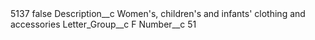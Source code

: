 <?xml version="1.0" encoding="UTF-8"?>
<CustomMetadata xmlns="http://soap.sforce.com/2006/04/metadata" xmlns:xsi="http://www.w3.org/2001/XMLSchema-instance" xmlns:xsd="http://www.w3.org/2001/XMLSchema">
    <label>5137</label>
    <protected>false</protected>
    <values>
        <field>Description__c</field>
        <value xsi:type="xsd:string">Women&apos;s, children&apos;s and infants&apos; clothing and accessories</value>
    </values>
    <values>
        <field>Letter_Group__c</field>
        <value xsi:type="xsd:string">F</value>
    </values>
    <values>
        <field>Number__c</field>
        <value xsi:type="xsd:string">51</value>
    </values>
</CustomMetadata>
